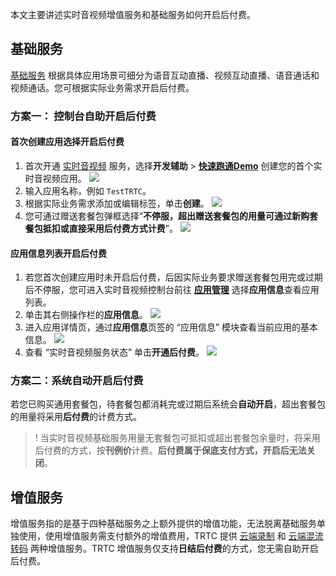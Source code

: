 本文主要讲述实时音视频增值服务和基础服务如何开启后付费。

## 基础服务
[基础服务](https://cloud.tencent.com/document/product/647/44248#price) 根据具体应用场景可细分为语音互动直播、视频互动直播、语音通话和视频通话。您可根据实际业务需求开启后付费。

[](id:case1)
### 方案一： 控制台自助开启后付费

#### 首次创建应用选择开启后付费

1. 首次开通 [实时音视频](https://console.cloud.tencent.com/trtc) 服务，选择**开发辅助** > [**快速跑通Demo**](https://console.cloud.tencent.com/trtc/quickstart) 创建您的首个实时音视频应用。
![](https://main.qcloudimg.com/raw/16af37c9c86c66085e0eaa69309692ab.png)
2. 输入应用名称，例如 `TestTRTC`。
3. 根据实际业务需求添加或编辑标签，单击**创建**。
![](https://main.qcloudimg.com/raw/05110450be09a1e4f78f4b84cb0fbc13.png)
4. 您可通过赠送套餐包弹框选择“**不停服，超出赠送套餐包的用量可通过新购套餐包抵扣或直接采用后付费方式计费**”。
![](https://main.qcloudimg.com/raw/b1dc03f47b8f4bed9c8fc40a4f4f73fd.png)

[](id:case2)
#### 应用信息列表开启后付费

1. 若您首次创建应用时未开启后付费，后因实际业务要求赠送套餐包用完或过期后不停服，您可进入实时音视频控制台前往 **[应用管理](https://console.cloud.tencent.com/trtc/app)** 选择**应用信息**查看应用列表。
2. 单击其右侧操作栏的**应用信息**。
![](https://main.qcloudimg.com/raw/8482afe1cf0e0c031bc5a52a59d672d9.png)
3. 进入应用详情页，通过**应用信息**页签的 “应用信息” 模块查看当前应用的基本信息。
![](https://main.qcloudimg.com/raw/130f61d27b0de203f5e5e3c0009e7d1d.png)
4. 查看 “实时音视频服务状态” 单击**开通后付费**。
![](https://main.qcloudimg.com/raw/5a3a590605ae2de6def4f8f717eda98a.png)

[](id:case3)
### 方案二：系统自动开启后付费
若您已购买通用套餐包，待套餐包都消耗完或过期后系统会**自动开启**，超出套餐包的用量将采用**后付费**的计费方式。

>! 当实时音视频基础服务用量无套餐包可抵扣或超出套餐包余量时，将采用后付费的方式，按**刊例价**计费。**后付费属于保底支付方式，开启后无法关闭**。


## 增值服务
增值服务指的是基于四种基础服务之上额外提供的增值功能，无法脱离基础服务单独使用，使用增值服务需支付额外的增值费用，TRTC 提供 [云端录制](https://cloud.tencent.com/document/product/647/45892) 和 [云端混流转码](https://cloud.tencent.com/document/product/647/49446) 两种增值服务。TRTC 增值服务仅支持**日结后付费**的方式，您无需自助开启后付费。





